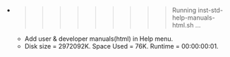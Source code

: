 * >>>>>>>>> Running inst-std-help-manuals-html.sh ...
  * Add user & developer manuals(html) in Help menu.
  * Disk size = 2972092K. Space Used = 76K. Runtime = 00:00:00:01.
